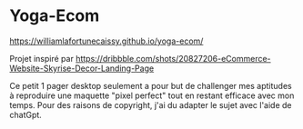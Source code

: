 # Yoga-Ecom
https://williamlafortunecaissy.github.io/yoga-ecom/

Projet inspiré par https://dribbble.com/shots/20827206-eCommerce-Website-Skyrise-Decor-Landing-Page

Ce petit 1 pager desktop seulement a pour but de challenger mes aptitudes à reproduire une maquette "pixel perfect" tout en restant efficace avec mon temps. 
Pour des raisons de copyright, j'ai du adapter le sujet avec l'aide de chatGpt.
